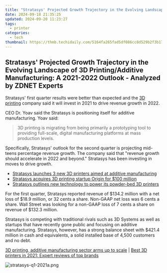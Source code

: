 ```yaml
---
title: "Stratasys' Projected Growth Trajectory in the Evolving Landscape of 3D Printing/Additive Manufacturing: A 2021-2022 Outlook - Analyzed by ZDNET Experts"
date: 2024-09-18 21:35:25
updated: 2024-09-20 11:23:27
tags:
  - printer
categories:
  - tech
thumbnail: https://thmb.techidaily.com/5164fa265fad5df086cc8d529b2f3b17fbfd4164208e747d807661e727a6e5b2.jpg
---
```


## Stratasys' Projected Growth Trajectory in the Evolving Landscape of 3D Printing/Additive Manufacturing: A 2021-2022 Outlook - Analyzed by ZDNET Experts

Stratasys' first quarter results were better than expected and the [3D printing](https://www.zdnet.com/topic/3d-printing/) company said it will invest in 2021 to drive revenue growth in 2022\. 

CEO Dr. Yoav said the Stratasys is positioning itself for additive manufacturing. Yoav said:

> 3D printing is migrating from being primarily a prototyping tool to providing full-scale, digital manufacturing platforms at mass production levels. 

Specifically, Stratasys' outlook for the second quarter is projecting mid-teens percentage revenue growth. The company said that "revenue growth should accelerate in 2022 and beyond." Stratasys has been investing in moves to drive growth. 

* [Stratasys launches 3 new 3D printers aimed at additive manufacturing](https://www.zdnet.com/article/stratasys-launches-3-new-3d-printers-aimed-at-additive-manufacturing/)
* [Stratasys acquires 3D printing startup Origin for $100 million](https://www.zdnet.com/article/stratasys-acquires-3d-printing-startup-origin-for-100-million/)
* [Stratasys outlines new technology to power its powder-bed 3D printers](https://www.zdnet.com/article/stratasys-outlines-new-technology-to-power-its-powder-bed-3d-printers/)

For the first quarter, Stratasys reported revenue of $134.2 million with a net loss of $18.9 million, or 32 cents a share. Non-GAAP net loss was 6 cents a share. Wall Street was looking for a non-GAAP loss of 7 cents a share on revenue of $132.3 million.

Stratasys is competing with traditional rivals such as 3D Systems as well as startups that have recently gone public and focusing on additive manufacturing. Stratasys, however, has a strong balance sheet with $421.4 million in cash and equivalents, a solid installed base of 4,500 customers and no debt.

[3D printing, additive manufacturing sector arms up to scale](https://www.zdnet.com/article/3d-printing-additive-manufacturing-sector-arms-up-to-scale/) | [Best 3D printers in 2021: Expert reviews of top brands](https://www.zdnet.com/article/best-3d-printer/)

![stratasys-q1-2021a.png](https://www.zdnet.com/a/img/resize/acb1c082d991811c1c58f156e9f905dd1036b8c6/2021/05/05/a36f365f-5668-4a62-b868-1ab5e151fbd6/stratasys-q1-2021a.png?auto=webp&width=1280)

<ins class="adsbygoogle"
     style="display:block"
     data-ad-format="autorelaxed"
     data-ad-client="ca-pub-7571918770474297"
     data-ad-slot="1223367746"></ins>



<ins class="adsbygoogle"
     style="display:block"
     data-ad-client="ca-pub-7571918770474297"
     data-ad-slot="8358498916"
     data-ad-format="auto"
     data-full-width-responsive="true"></ins>
